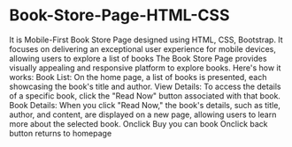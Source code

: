 # Book-Store-Page-HTML-CSS
It is Mobile-First Book Store Page designed using HTML, CSS, Bootstrap.
It focuses on delivering an exceptional user experience for mobile devices, allowing users to explore a list of books
The Book Store Page provides visually appealing and responsive platform to explore books. Here's how it works:
Book List: On the home page, a list of books is presented, each showcasing the book's title and author.
View Details: To access the details of a specific book, click the "Read Now" button associated with that book.
Book Details: When you click "Read Now," the book's details, such as title, author, and content, are displayed on a new page, allowing users to learn more about the selected book.
Onclick Buy you can book
Onclick back button returns to homepage
